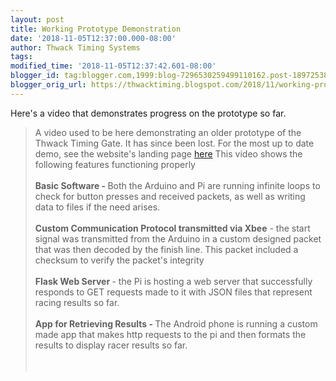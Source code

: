 ```yaml
---
layout: post
title: Working Prototype Demonstration
date: '2018-11-05T12:37:00.000-08:00'
author: Thwack Timing Systems
tags: 
modified_time: '2018-11-05T12:37:42.601-08:00'
blogger_id: tag:blogger.com,1999:blog-7296530259499110162.post-1897253878559285543
blogger_orig_url: https://thwacktiming.blogspot.com/2018/11/working-prototype-demonstration.html
---
```


Here's a video that demonstrates progress on the prototype so far.
> A video used to be here demonstrating an older prototype of the Thwack Timing Gate. It has since been lost. For the most up to date demo, see the website's landing page [here](Thwacktiminggate.com)
This video shows the following features functioning properly<br /><br /><b>Basic Software - </b>Both the Arduino and Pi are running infinite loops to check for button presses and received packets, as well as writing data to files if the need arises.<br /><br /><b>Custom Communication Protocol transmitted via Xbee</b> - the start signal was transmitted from the Arduino in a custom designed packet that was then decoded by the finish line. This packet included a checksum to verify the packet's integrity<br /><br /><b>Flask Web Server </b>- the Pi is hosting a web server that successfully responds to GET requests made to it with JSON files that represent racing results so far.<br /><br /><b>App for Retrieving Results - </b>The Android phone is running a custom made app that makes http requests to the pi and then formats the results to display racer results so far.<br /><br /><br />